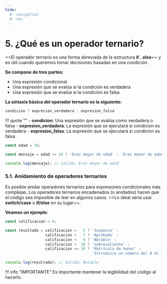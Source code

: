 ```yaml
---
hide:
  #- navigation
  #- toc
---
```


# 5. ¿Qué es un operador ternario?
==El operador ternario es una forma abreviada de la estructura **if**...**else**== y es útil cuando queremos tomar decisiones basadas en una condición.

**Se compone de tres partes:**

  - Una expresión condicional
  - Una expresión que se evalúa si la condición es verdadera
  - Una expresión que se evalúa si la condición es falsa

**La sintaxis básica del operador ternario es la siguiente:**

```js title="ejemplo.js"
condicion ? expresion_verdadera : expresion_falsa
```

!!! quote ""
    - **condicion**: Una expresión que se evalúa como verdadera o falsa
    - **expresion_verdadera**: La expresión que se ejecutará si condicion es verdadera
    - **expresion_falsa**: La expresión que se ejecutará si condicion es falsa

```js title="ejemplo.js"
const edad = 36;

const mensaje = edad >= 18 ? 'Eres mayor de edad' : 'Eres menor de edad';

console.log(mensaje); // Salida: Eres mayor de edad
```

### 5.1. Anidamiento de operadores ternarios
Es posible anidar operadores ternarios para expresiones condicionales más complejas. Los operadores ternarios encadenados (o anidados) hacen que el código sea imposible de leer en algunos casos. ==Lo ideal seria usar **switch/case** o **if/else** en su lugar==.

**Veamos un ejemplo**:

```js title="ejemplo.js"
const calificacion = 8;

const resultado = calificacion <   5 ? 'Suspenso' :
                  calificacion <   7 ? 'Aprobado' :
                  calificacion <   9 ? 'Notable' :
                  calificacion <  10 ? 'sobresaliente' :
                  calificacion == 10 ? 'Matrícula de honor' :
                                       'Introduzca un número del 0 al 10';

console.log(resultado); // Salida: Notable
```

!!! info "IMPORTANTE"
    Es importante mantener la legibilidad del código al hacerlo.
<br>
<br>
